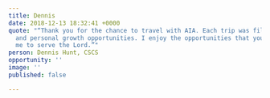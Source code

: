 ```yaml
---
title: Dennis
date: 2018-12-13 18:32:41 +0000
quote: "“Thank you for the chance to travel with AIA. Each trip was filled with professional
  and personal growth opportunities. I enjoy the opportunities that you and AIA afford
  me to serve the Lord.”"
person: Dennis Hunt, CSCS
opportunity: ''
image: ''
published: false

---
```

